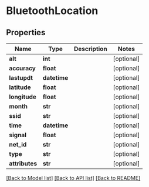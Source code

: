 # BluetoothLocation

## Properties
Name | Type | Description | Notes
------------ | ------------- | ------------- | -------------
**alt** | **int** |  | [optional] 
**accuracy** | **float** |  | [optional] 
**lastupdt** | **datetime** |  | [optional] 
**latitude** | **float** |  | [optional] 
**longitude** | **float** |  | [optional] 
**month** | **str** |  | [optional] 
**ssid** | **str** |  | [optional] 
**time** | **datetime** |  | [optional] 
**signal** | **float** |  | [optional] 
**net_id** | **str** |  | [optional] 
**type** | **str** |  | [optional] 
**attributes** | **str** |  | [optional] 

[[Back to Model list]](../README.md#documentation-for-models) [[Back to API list]](../README.md#documentation-for-api-endpoints) [[Back to README]](../README.md)


